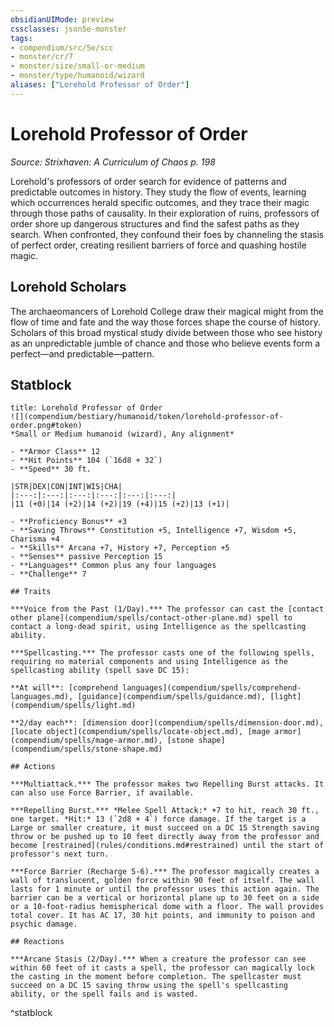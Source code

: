 ```yaml
---
obsidianUIMode: preview
cssclasses: json5e-monster
tags:
- compendium/src/5e/scc
- monster/cr/7
- monster/size/small-or-medium
- monster/type/humanoid/wizard
aliases: ["Lorehold Professor of Order"]
---
```

# Lorehold Professor of Order
*Source: Strixhaven: A Curriculum of Chaos p. 198*  

Lorehold's professors of order search for evidence of patterns and predictable outcomes in history. They study the flow of events, learning which occurrences herald specific outcomes, and they trace their magic through those paths of causality. In their exploration of ruins, professors of order shore up dangerous structures and find the safest paths as they search. When confronted, they confound their foes by channeling the stasis of perfect order, creating resilient barriers of force and quashing hostile magic.

## Lorehold Scholars

The archaeomancers of Lorehold College draw their magical might from the flow of time and fate and the way those forces shape the course of history. Scholars of this broad mystical study divide between those who see history as an unpredictable jumble of chance and those who believe events form a perfect—and predictable—pattern.

## Statblock

```ad-statblock
title: Lorehold Professor of Order
![](compendium/bestiary/humanoid/token/lorehold-professor-of-order.png#token)
*Small or Medium humanoid (wizard), Any alignment*

- **Armor Class** 12 
- **Hit Points** 104 (`16d8 + 32`)
- **Speed** 30 ft.

|STR|DEX|CON|INT|WIS|CHA|
|:---:|:---:|:---:|:---:|:---:|:---:|
|11 (+0)|14 (+2)|14 (+2)|19 (+4)|15 (+2)|13 (+1)|

- **Proficiency Bonus** +3
- **Saving Throws** Constitution +5, Intelligence +7, Wisdom +5, Charisma +4
- **Skills** Arcana +7, History +7, Perception +5
- **Senses** passive Perception 15
- **Languages** Common plus any four languages
- **Challenge** 7

## Traits

***Voice from the Past (1/Day).*** The professor can cast the [contact other plane](compendium/spells/contact-other-plane.md) spell to contact a long-dead spirit, using Intelligence as the spellcasting ability.

***Spellcasting.*** The professor casts one of the following spells, requiring no material components and using Intelligence as the spellcasting ability (spell save DC 15):

**At will**: [comprehend languages](compendium/spells/comprehend-languages.md), [guidance](compendium/spells/guidance.md), [light](compendium/spells/light.md)

**2/day each**: [dimension door](compendium/spells/dimension-door.md), [locate object](compendium/spells/locate-object.md), [mage armor](compendium/spells/mage-armor.md), [stone shape](compendium/spells/stone-shape.md)

## Actions

***Multiattack.*** The professor makes two Repelling Burst attacks. It can also use Force Barrier, if available.

***Repelling Burst.*** *Melee Spell Attack:* +7 to hit, reach 30 ft., one target. *Hit:* 13 (`2d8 + 4`) force damage. If the target is a Large or smaller creature, it must succeed on a DC 15 Strength saving throw or be pushed up to 10 feet directly away from the professor and become [restrained](rules/conditions.md#restrained) until the start of professor's next turn.

***Force Barrier (Recharge 5-6).*** The professor magically creates a wall of translucent, golden force within 90 feet of itself. The wall lasts for 1 minute or until the professor uses this action again. The barrier can be a vertical or horizontal plane up to 30 feet on a side or a 10-foot-radius hemispherical dome with a floor. The wall provides total cover. It has AC 17, 30 hit points, and immunity to poison and psychic damage.

## Reactions

***Arcane Stasis (2/Day).*** When a creature the professor can see within 60 feet of it casts a spell, the professor can magically lock the casting in the moment before completion. The spellcaster must succeed on a DC 15 saving throw using the spell's spellcasting ability, or the spell fails and is wasted.
```
^statblock